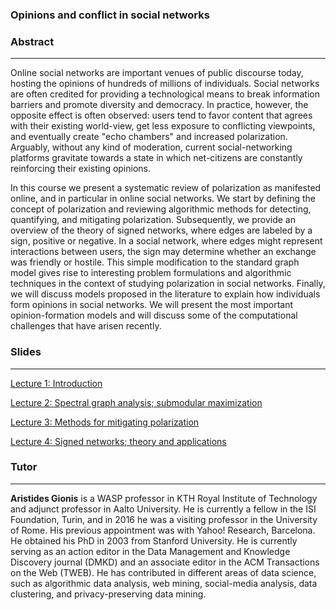 ### Opinions and conflict in social networks

### Abstract
---
Online social networks are important venues of public discourse today, hosting the opinions of hundreds of millions of individuals. Social networks are often credited for providing a technological means to break information barriers and promote diversity and democracy. In practice, however, the opposite effect is often observed: users tend to favor content that agrees with their existing world-view, get less exposure to conflicting viewpoints, and eventually create "echo chambers" and increased polarization. Arguably, without any kind of moderation, current social-networking platforms gravitate towards a state in which net-citizens are constantly reinforcing their existing opinions.
  
In this course we present a systematic review of polarization as manifested online, and in particular in online social networks. We start by defining the concept of polarization and reviewing algorithmic methods for detecting, quantifying, and mitigating polarization. Subsequently, we provide an overview of the theory of signed networks, where edges are labeled by a sign, positive or negative. In a social network, where edges might represent interactions between users, the sign may determine whether an exchange was friendly or hostile. This simple modification to the standard graph model gives rise to interesting problem formulations and algorithmic techniques in the context of studying polarization in social networks. Finally, we will discuss models proposed in the literature to explain how individuals form opinions in social networks. We will present the most important opinion-formation models and will discuss some of the computational challenges that have arisen recently. 

### Slides
---

[Lecture 1: Introduction](https://github.com/aris-gionis/biss-2022-ocsn/blob/master/lecture-01.pdf)

[Lecture 2: Spectral graph analysis; submodular maximization](https://github.com/aris-gionis/biss-2022-ocsn/blob/master/lecture-02.pdf)

[Lecture 3: Methods for mitigating polarization](https://github.com/aris-gionis/biss-2022-ocsn/blob/master/lecture-03.pdf)

[Lecture 4: Signed networks; theory and applications](https://github.com/aris-gionis/biss-2022-ocsn/blob/master/lecture-04.pdf)

### Tutor
---
**Aristides Gionis** is a WASP professor in KTH Royal Institute of Technology and adjunct professor in Aalto University. He is currently a fellow in the ISI Foundation, Turin, and in 2016 he was a visiting professor in the University of Rome. His previous appointment was with Yahoo! Research, Barcelona. He obtained his PhD in 2003 from Stanford University. He is currently serving as an action editor in the Data Management and Knowledge Discovery journal (DMKD) and an associate editor in the ACM Transactions on the Web (TWEB). He has contributed in different areas of data science, such as algorithmic data analysis, web mining, social-media analysis, data clustering, and privacy-preserving data mining. 

